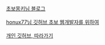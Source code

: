 <a href="https://wayhome25.github.io/">초보몽키님 블로그<br>
<br>
<a href="https://github.com/Integerous/TIL"> honux77님 깃허브 초보 웹개발자를 위하여 <br>
<br>
<a href="https://github.com/Integerous/TIL"> 개인 깃허브, 따라가기 <br>
